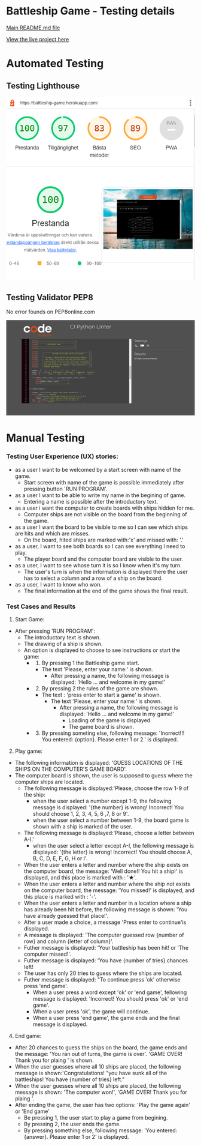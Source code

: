 # Battleship Game - Testing details

[Main README.md file](README.md)

[View the live project here](https://battleship-game.herokuapp.com/)

# Automated Testing


## Testing Lighthouse 
![lighthouse](assets/image/lighthouse.png)

## Testing Validator PEP8


No error founds on PEP8online.com

![validator](assets/image/validator.png)



# Manual Testing

### Testing User Experience (UX) stories:

- as a user I want to be welcomed by a start screen with name of the game.
    - Start screen with name of the game is possible immediately after pressing button 'RUN PROGRAM'.
- as a user I want to be able to write my name in the begining of game.
    - Entering a name is possible after the introductory text.
- as a user i want the computer to create boards with ships hidden for me.
    - Computer ships are not visible on the board from the beginning of the game.
- as a user I want the board to be visible to me so I can see which ships are hits and which are misses. 
    - On the board, hited ships are marked with:'x' and missed with: '.'
- as a user, I want to see both boards so I can see everything I need to play.
    - The player board and the computer board are visible to the user.
- as a user, I want to see whose turn it is so I know when it's my turn.
    - The user's turn is when the information is displayed there the user has to select a column and a row of a ship on the board.
- as a user, I want to know who won.
    - The final information at the end of the game shows the final result.


### Test Cases and Results

1. Start Game:
- After pressing 'RUN PROGRAM':
    - The introductory text is shown.
    - The drawing of a ship is shown.
    - An option is displayed to choose to see instructions or start the game:
        - 1. By pressing 1 the Battleship game start.
            - The text 'Please, enter your name:' is shown.
                - After pressing a name, the following message is displayed: 'Hello ... and welcome in my game!'
        - 2. By pressing 2 the rules of the game are shown.
            - The text : 'press enter to start a game' is shown.
                - The text 'Please, enter your name:' is shown.
                    - After pressing a name, the following message is displayed: 'Hello ... and welcome in my game!'
                        - Loading of the game is displayed
                        - The game board is shown.
        - 3. By pressing someting else, following message: 'Inorrect!!! You entered: {option}. Please enter 1 or 2.' is displayed. 
2. Play game:
- The following information is displayed: 'GUESS LOCATIONS OF THE SHIPS ON THE COMPUTER'S GAME BOARD'.
- The computer board is shown, the user is supposed to guess where the computer ships are located.
     - The following message is displayed:'Please, choose the row 1-9 of the ship:
        - when the user select a number except 1-9, the following message is displayed: '{the number} is wrong! Incorrect! You should choose 1, 2, 3, 4, 5, 6 ,7, 8 or 9'.
         - when the user select a number between 1-9, the board game is shown with a ship is marked of the user.
     - The following message is displayed:'Please, choose a letter between A-I.'
        - when the user select a letter except A-I, the fellowing message is displayed: '{the letter} is wrong! Incorrect! You should choose A, B, C, D, E, F, G, H or I'. 
    - When the user enters a letter and number where the ship exists on the computer board, the message: 'Well done!! You hit a ship!' is displayed, and this place is marked with : '★'. 
    - When the user enters a letter and number where the ship not exists on the computer board, the message: 'You missed!' is displayed, and this place is marked with : '-'.
    - When the user enters a letter and number in a location where a ship has already been hit before, the following message is shown: 'You have already guessed that place!'. 
    - After a user made a choice, a message 'Press enter to continue'is displayed.
    - A message is displayed: 'The computer guessed row {number of row} and column {letter of column}'.
    - Futher message is displayed: 'Your battleship has been hit! or 'The computer missed!'.
    - Futher message is displayed: 'You have {number of tries} chances left!
    - The user has only 20 tries to guess where the ships are located.
    - Futher message is displayed: "To continue press 'ok' otherwise press 'end game'.
        - When a user press a word except 'ok' or 'end game', fellowing message is displayed: 'Incorrect! You should press 'ok' or 'end game'.
        - When a user press 'ok', the game will continue.
        - When a user press 'end game', the game ends and the final message is displayed.

    
4. End game:
- After 20 chances to guess the ships on the board, the game ends and the message: 'You ran out of turns, the game is over'. 'GAME OVER! Thank you for plaing ' is shown.
- When the user guesses where all 10 ships are placed, the following message is shown:'Congratulations! "you have sunk all of the battleships! You have {number of tries} left."
- When the user guesses where all 10 ships are placed, the following message is shown: 'The computer won!', 'GAME OVER! Thank you for plaing '.
- After ending the game, the user has two options: 'Play the game again' or 'End game' 
    - Be pressing 1, the user start to play a game from begining. 
    - By pressing 2, the user ends the game. 
    - By pressing something else, following message: 'You entered: {answer}. Please enter 1 or 2' is displayed. 


